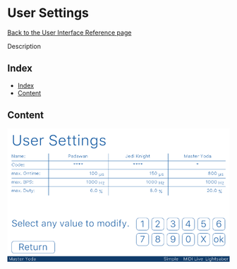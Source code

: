 # User Settings

[Back to the User Interface Reference page](README.md#readme)

Description

## Index
* [Index](#index)
* [Content](#content)

## Content

![User Settings](/Documentation/Pictures/UI/Users.png)
